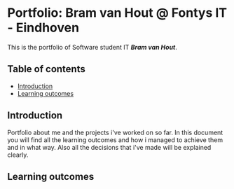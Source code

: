 # Portfolio: Bram van Hout @ Fontys IT - Eindhoven
This is the portfolio of Software student IT ***Bram van Hout***.

## Table of contents
* [Introduction](#introduction)
* [Learning outcomes](#learning-outcomes)

## Introduction
Portfolio about me and the projects i've worked on so far.
In this document you will find all the learning outcomes and how i managed to achieve them and in what way.
Also all the decisions that i've made will be explained clearly.

## Learning outcomes

